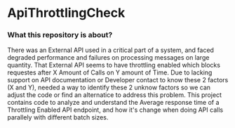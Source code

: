 # ApiThrottlingCheck

### What this repository is about?
 
There was an External API used in a critical part of a system, and faced degraded performance and failures on processing messages on large quantity. 
That External API seems to have throttling enabled which blocks requestes after X Amount of Calls on Y amount of Time. Due to lacking support on API documentation
or Developer contact to know these 2 factors (X and Y), needed a way to identify these 2 unknow factors so we can adjust the code or find an alternatice to address this problem. 
This project contains code to analyze and understand the Average response time of a Throttling Enabled API endpoint, 
and how it's change when doing API calls parallely with different batch sizes.
